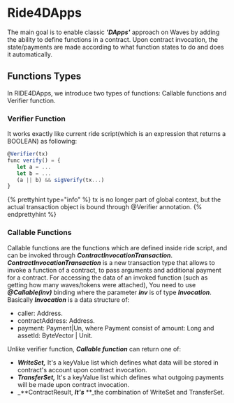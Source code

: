# Ride4DApps

The main goal is to enable classic _**'DApps'**_ approach on Waves by adding the ability to define functions in a contract. Upon contract invocation, the state/payments are made according to what function states to do and does it automatically.

## Functions Types

In RIDE4DApps, we introduce two types of functions: Callable functions and Verifier function.

### Verifier Function

It works exactly like current ride script\(which is an expression that returns a BOOLEAN\) as following:

```js
@Verifier(tx)
func verify() = {
   let a = ...
   let b = ...
   (a || b) && sigVerify(tx...)
}
```

{% prettyhint type="info" %} tx is no longer part of global context, but the actual transaction object is bound through @Verifier annotation. {% endprettyhint %}

### **Callable Functions**

Callable functions are the functions which are defined inside ride script, and can be invoked through _**ContractInvocationTransaction**_. _**ContractInvocationTransaction**_ is a new transaction type that allows to invoke a function of a contract, to pass arguments and additional payment for a contract. For accessing the data of an invoked function \(such as getting how many waves/tokens were attached\), You need to use _**@Callable\(inv\)**_ binding where the parameter _**inv**_ is of type _**Invocation**_. Basically _**Invocation**_ is a data structure of:

* caller: Address.
* contractAddress: Address.
* payment: Payment\|Un, where Payment consist of amount: Long and assetId: ByteVector \| Unit.

Unlike verifier function, _**Callable function**_ can return one of: 

* _**WriteSet,**_ It's a keyValue list which defines what data will be stored in contract's account upon contract invocation.
* _**TransferSet,**_ It's a keyValue list which defines what outgoing payments will be made upon contract invocation.
* _**ContractResult, **_It's_** **_the combination of WriteSet and TransferSet.











